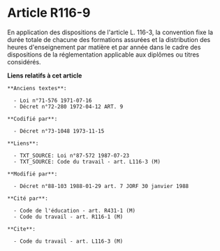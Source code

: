 # Article R116-9

En application des dispositions de l'article L. 116-3, la convention fixe la durée totale de chacune des formations assurées
et la distribution des heures d'enseignement par matière et par année dans le cadre des dispositions de la réglementation
applicable aux diplômes ou titres considérés.

**Liens relatifs à cet article**

	**Anciens textes**:

	  - Loi n°71-576 1971-07-16
	  - Décret n°72-280 1972-04-12 ART. 9

	**Codifié par**:

	  - Décret n°73-1048 1973-11-15

	**Liens**:

	  - TXT_SOURCE: Loi n°87-572 1987-07-23
	  - TXT_SOURCE: Code du travail - art. L116-3 (M)

	**Modifié par**:

	  - Décret n°88-103 1988-01-29 art. 7 JORF 30 janvier 1988

	**Cité par**:

	  - Code de l'éducation - art. R431-1 (M)
	  - Code du travail - art. R116-1 (M)

	**Cite**:

	  - Code du travail - art. L116-3 (M)
